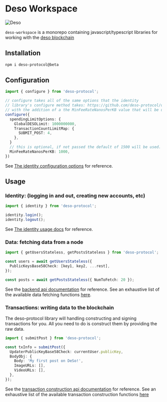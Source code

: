 # Deso Workspace

![Deso](./deso.jpg)

`deso-workspace` is a monorepo containing javascript/typescript libraries for working with the [deso blockchain](https://deso.org)

## Installation

```sh
npm i deso-protocol@beta
```

## Configuration

```ts
import { configure } from 'deso-protocol';

// configure takes all of the same options that the identity
// library's configure method takes: https://github.com/deso-protocol/deso-workspace/tree/main/libs/identity#configuration
// with the addition of a the MinFeeRateNanosPerKB value that will be used for all transactions.
configure({
  spendingLimitOptions: {
    GlobalDESOLimit: 1000000000,
    TransactionCountLimitMap: {
      SUBMIT_POST: 4,
    },
  }
  // this is optional, if not passed the default of 1500 will be used.
  MinFeeRateNanosPerKB: 1000,
})
```

See [The identity configuration options](https://github.com/deso-protocol/deso-workspace/tree/main/libs/identity#configuration) for reference.

## Usage

### Identity: (logging in and out, creating new accounts, etc)

```ts
import { identity } from 'deso-protocol';

identity.login();
identity.logout();
```

See [The identity usage docs](https://github.com/deso-protocol/deso-workspace/tree/main/libs/identity#usage) for reference.

### Data: fetching data from a node

```ts
import { getUsersStateless, getPostsStateless } from 'deso-protocol';

const users = await getUsersStateless({
  PublicKeysBase58Check: [key1, key2, ...rest],
});

const posts = await getPostsStateless({ NumToFetch: 20 });
```

See the [backend api documentation](https://docs.deso.org/deso-backend/api) for reference.
See an exhaustive list of the available data fetching functions [here](https://github.com/deso-protocol/deso-workspace/blob/main/libs/data/src/lib/data.ts#L73).

### Transactions: writing data to the blockchain

The deso-protocol library will handling constructing and signing transactions for you. All you need to
do is construct them by providing the raw data.

```ts
import { submitPost } from 'deso-protocol';

const txInfo = submitPost({
  UpdaterPublicKeyBase58Check: currentUser.publicKey,
  BodyObj: {
    Body: 'My first post on DeSo!',
    ImageURLs: [],
    VideoURLs: [],
  },
});
```

See the [transaction construction api documentation](https://docs.deso.org/deso-backend/construct-transactions) for reference.
See an exhaustive list of the available transaction construction functions [here](https://github.com/deso-protocol/deso-workspace/tree/beta/libs/deso-protocol/src/lib/transactions)
